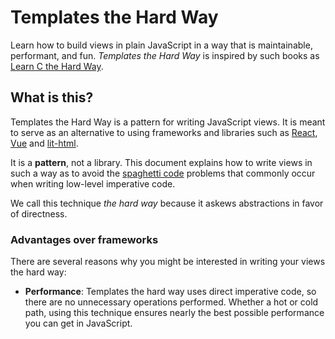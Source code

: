 # Templates the Hard Way

Learn how to build views in plain JavaScript in a way that is maintainable, performant, and fun. *Templates the Hard Way* is inspired by such books as [Learn C the Hard Way](https://learncodethehardway.org/c/).

## What is this?

Templates the Hard Way is a pattern for writing JavaScript views. It is meant to serve as an alternative to using frameworks and libraries such as [React](https://reactjs.org), [Vue](https://vuejs.org/) and [lit-html](https://lit-html.polymer-project.org/).

It is a __pattern__, not a library. This document explains how to write views in such a way as to avoid the [spaghetti code](https://en.wikipedia.org/wiki/Spaghetti_code) problems that commonly occur when writing low-level imperative code.

We call this technique *the hard way* because it askews abstractions in favor of directness.

### Advantages over frameworks

There are several reasons why you might be interested in writing your views the hard way:

* __Performance__: Templates the hard way uses direct imperative code, so there are no unnecessary operations performed. Whether a hot or cold path, using this technique ensures nearly the best possible performance you can get in JavaScript.